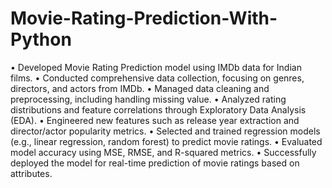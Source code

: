 # Movie-Rating-Prediction-With-Python

• Developed Movie Rating Prediction model using IMDb data for Indian films.
• Conducted comprehensive data collection, focusing on genres, directors, and actors from IMDb.
• Managed data cleaning and preprocessing, including handling missing value.
• Analyzed rating distributions and feature correlations through Exploratory Data Analysis (EDA).
• Engineered new features such as release year extraction and director/actor popularity metrics.
• Selected and trained regression models (e.g., linear regression, random forest) to predict movie ratings.
• Evaluated model accuracy using MSE, RMSE, and R-squared metrics.
• Successfully deployed the model for real-time prediction of movie ratings based on attributes.
